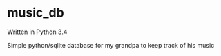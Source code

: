 music_db
========
Written in Python 3.4

Simple python/sqlite database for my grandpa to keep track of his music
